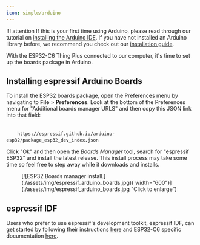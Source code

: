 ```yaml
---
icon: simple/arduino
---
```


!!! attention
	If this is your first time using Arduino, please read through our tutorial on [installing the Arduino IDE](https://learn.sparkfun.com/tutorials/installing-arduino-ide). If you have not installed an Arduino library before, we recommend you check out our [installation guide](https://learn.sparkfun.com/tutorials/installing-an-arduino-library).

With the ESP32-C6 Thing Plus connected to our computer, it's time to set up the boards package in Arduino.

## Installing espressif Arduino Boards
    
To install the ESP32 boards package, open the Preferences menu by navigating to <b>File</b> > <b>Preferences</b>. Look at the bottom of the Preferences menu for "Additional boards manager URLS" and then copy this JSON link into that field:

<code>
    https://espressif.github.io/arduino-esp32/package_esp32_dev_index.json
</code>

Click "Ok" and then open the *Boards Manager* tool, search for "espressif ESP32" and install the latest release. This install process may take some time so feel free to step away while it downloads and installs.

<figure markdown>
[![ESP32 Boards manager install.](./assets/img/espressif_arduino_boards.jpg){ width="600"}](./assets/img/espressif_arduino_boards.jpg "Click to enlarge")
</figure>

## espressif IDF

Users who prefer to use espressif's development toolkit, espressif IDF, can get started by following their instructions [here](https://www.espressif.com/en/products/sdks/esp-idf) and  ESP32-C6 specific documentation [here](https://docs.espressif.com/projects/esp-idf/en/stable/esp32c6/index.html). 